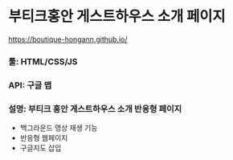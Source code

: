 # 부티크홍안 게스트하우스 소개 페이지
https://boutique-hongann.github.io/
### 툴: HTML/CSS/JS
### API: 구글 맵
### 설명: 부티크 홍안 게스트하우스 소개 반응형 페이지

* 백그라운드 영상 재생 기능
* 반응형 웹페이지
* 구글지도 삽입

